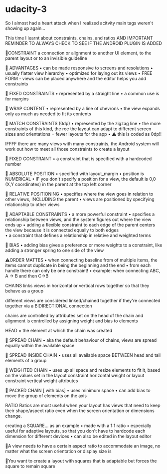 # udacity-3
So I almost had a heart attack when I realized acitvity main tags weren't showing up again... 

This time I learnt about constraints, chains, and ratios 
AND IMPORTANT REMINDER TO ALWAYS CHECK TO SEE IF THE ANDROID PLUGIN IS ADDED

📍CONSTRAINT 
a connection or alignment to another UI element, to the parent layout or to an invisible guideline 

🌟 ADVANTAGES 
• can be made responsive to screens and resolutions
• usually flatter view hierarchy
• optimized for laying out its views
• FREE FORM - views can be placed anywhere and the editor helps you add constraints 

📌 FIXED CONSTRAINTS
• represented by a straight line 
• a common use is for margins 

📌 WRAP CONTENT
• represented by a line of chevrons 
• the view expands only as much as needed  to fit its contents 

📌 MATCH CONSTRAINTS (0dp)
• represented by the zigzag line 
• the more constraints of this kind, the roe the layout can adapt to different screen sizes and orientations = fewer layouts for the app
• ⚠️ this is coded as 0dp!!  

IFFFF there are many views with many constraints, the Android system will work out how to meet all those constraints to create a layout 

📌 FIXED CONSTRAINT
• a constraint that is specified with a hardcoded number

📌 ABSOLUTE POSITION
• specified with layout_margin
• position is NUMERICAL
• IF you don't specify a position for a view, the default is 0,0 (X,Y coordinates) in the parent at the top left corner

📌 RELATIVE POSITIONING
• specifies where the view goes in relation to other views, INCLUDING the parent
• views are positioned by specifying relationship to other views 

📌 ADAPTABLE CONSTRAINTS
• a more powerful constraint
• specifies a relationship between views, and the system figures out where the view ends up
• adding a flexible constraint to each edge of the parent centers the view because it is connected equally to both edges  
• a constraint that defines a relationship in relative and weighted terms 

📌 BIAS
• adding bias gives a preference or more weights to a constraint, like adding a stronger spring to one side of the view

⚠️ORDER MATTES
• when connecting baseline from of multiple items, the items cannot duplicate in being the beginning and the end
• from each handle there can only be one constraint!
• example: when connecting ABC, A -> B and then C->B 

CHAINS
links views in horizontal or vertical rows together so that they behave as a group 

different views are considered linked/chained together if they're connected together via a BIDIRECTIONAL connection 

chains are controlled by attributes set on the head of the chain and alignment is controlled by assigning weight and bias to elements

HEAD = the element at which the chain was created 

📌 SPREAD CHAIN
• aka the default behaviour of chains, views are spread equally within the available space 

📌 SPREAD INSIDE CHAIN
• uses all available space BETWEEN head and tail elements of a group 

📌 WEIGHTED CHAIN
• uses up all space and resize elements to fit it, based on the values set in the layout constraint horizontal weight or layout constraint vertical weight attributes 

📌 PACKED CHAIN [ with bias] 
• uses minimum space
• can add bias to move the group of elements on the axis

RATIO
Ratios are most useful when your layout has views that need to keep their shape/aspect ratio even when the screen orientation or dimensions change.

creating a SQUARE... as an example 
• made with a 1:1 ratio 
• especially useful for adaptive layouts, so that you don't have to hardcode each dimension for different devices 
• can also be edited in the layout editor

📌A view needs to have a certain aspect ratio to accommodate an image, no matter what the screen orientation or display size is 

📌You want to create a layout with squares that is adaptable but forces the square to remain square 

